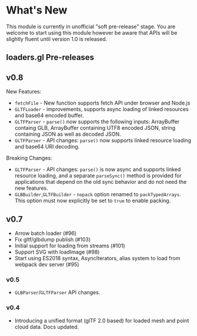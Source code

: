 # What's New

This module is currently in unofficial "soft pre-release" stage. You are welcome to start using this module however be aware that APIs will be slightly fluent until version 1.0 is released.


## loaders.gl Pre-releases

## v0.8

New Features:
* `fetchFile` - New function supports fetch API under browser and Node.js
* `GLTFLoader` - improvements, supports async loading of linked resources and base64 encoded buffer.
* `GLTFParser` - `parse()` now supports the following inputs: ArrayBuffer containg GLB, ArrayBuffer containing UTF8 encoded JSON, string containing JSON as well as decoded JSON.
* `GLTFParser` - API changes: `parse()` now supports linked resource loading and base64 URI decoding.

Breaking Changes:
* `GLTFParser` - API changes: `parse()` is now async and supports linked resource loading, and a separate `parseSync()` method is provided for applications that depend on the old sync behavior and do not need the new features.
 * `GLBBuilder`,`GLTFBuilder` - `nopack` option renamed to `packTypedArrays`. This option must now explicitly be set to `true` to enable packing.


## v0.7

* Arrow batch loader (#96)
* Fix gltf/glbdump publish (#103)
* Initial support for loading from streams (#101)
* Support SVG with loadImage (#98)
* Start using ES2018 syntax, AsyncIterators, alias system to load from webpack dev server (#95)


### v0.5

* `GLBParser`/`GLTFParser` API changes.


### v0.4

* Introducing a unified format (glTF 2.0 based) for loaded mesh and point cloud data. Docs updated.
